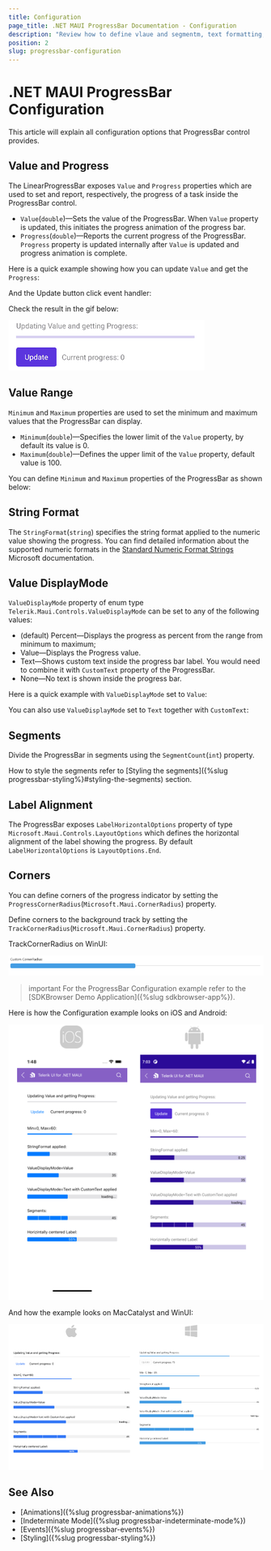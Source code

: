 ```yaml
---
title: Configuration
page_title: .NET MAUI ProgressBar Documentation - Configuration
description: "Review how to define vlaue and segmentm, text formatting, value range and more for the Telerik ProgressBar for .NET MAUI control."
position: 2
slug: progressbar-configuration
---
```


# .NET MAUI ProgressBar Configuration

This article will explain all configuration options that ProgressBar control provides.

## Value and Progress

The LinearProgressBar exposes `Value` and `Progress` properties which are used to set and report, respectively, the progress of a task inside the ProgressBar control.

* `Value`(`double`)&mdash;Sets the value of the ProgressBar. When `Value` property is updated, this initiates the progress animation of the progress bar.
* `Progress`(`double`)&mdash;Reports the current progress of the ProgressBar. `Progress` property is updated internally after `Value` is updated and progress animation is complete.

Here is a quick example showing how you can update `Value` and get the `Progress`:

<snippet id='progressbar-configuration-value'/>

And the Update button click event handler:

<snippet id='progressbar-configuration-valueupdated'/>

Check the result in the gif below:

![ProgressBar Progress Update](images/progressbar-progress-android.gif)

## Value Range

`Minimum` and `Maximum` properties are used to set the minimum and maximum values that the ProgressBar can display.

* `Minimum`(`double`)&mdash;Specifies the lower limit of the `Value` property, by default its value is 0.
* `Maximum`(`double`)&mdash;Defines the upper limit of the `Value` property, default value is 100.

You can define `Minimum` and `Maximum` properties of the ProgressBar as shown below:

<snippet id='progressbar-configuration-minmax'/>

## String Format

The `StringFormat`(`string`) specifies the string format applied to the numeric value showing the progress. You can find detailed information about the supported numeric formats in the [Standard Numeric Format Strings](https://docs.microsoft.com/en-us/dotnet/standard/base-types/standard-numeric-format-strings) Microsoft documentation.

<snippet id='progressbar-configuration-stringformat'/>

## Value DisplayMode

`ValueDisplayMode` property of enum type `Telerik.Maui.Controls.ValueDisplayMode` can be set to any of the following values:

* (default) Percent&mdash;Displays the progress as percent from the range from minimum to maximum;
* Value&mdash;Displays the Progress value.
* Text&mdash;Shows custom text inside the progress bar label. You would need to combine it with `CustomText` property of the ProgressBar.
* None&mdash;No text is shown inside the progress bar.

Here is a quick example with `ValueDisplayMode` set to `Value`:

<snippet id='progressbar-configuration-valuedisplaymode'/>

You can also use `ValueDisplayMode` set to `Text` together with `CustomText`:

<snippet id='progressbar-configuration-customtext'/>

## Segments

Divide the ProgressBar in segments using the `SegmentCount`(`int`) property.

<snippet id='progressbar-configuration-segments'/>

How to style the segments refer to [Styling the segments]({%slug progressbar-styling%}#styling-the-segments) section.

## Label Alignment

The ProgressBar exposes `LabelHorizontalOptions` property of type `Microsoft.Maui.Controls.LayoutOptions` which defines the horizontal alignment of the label showing the progress. By default `LabelHorizontalOptions` is `LayoutOptions.End`.

<snippet id='progressbar-configuration-labelalignment' />

## Corners

You can define corners of the progress indicator by setting the `ProgressCornerRadius`(`Microsoft.Maui.CornerRadius`) property. 

Define corners to the background track by setting the `TrackCornerRadius`(`Microsoft.Maui.CornerRadius`) property.

<snippet id='progressbar-styling-corner-radius'/>

TrackCornerRadius on WinUI:

![Corners](images/progressbar-styling-corners.png)

>important For the ProgressBar Configuration example refer to the [SDKBrowser Demo Application]({%slug sdkbrowser-app%}).

Here is how the Configuration example looks on iOS and Android:

![ProgressBar Configuration](images/progressbar-configuration.png)

And how the example looks on MacCatalyst and WinUI: 

![ProgressBar Configuration](images/progressbar-configuration-desktop.png)

## See Also

- [Animations]({%slug progressbar-animations%})
- [Indeterminate Mode]({%slug progressbar-indeterminate-mode%})
- [Events]({%slug progressbar-events%})
- [Styling]({%slug progressbar-styling%})
